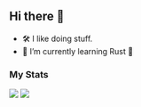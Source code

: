 ## Hi there 👋

- 🛠 I like doing stuff.
- 🌱 I’m currently learning Rust 🦀

### My Stats

<img src="https://github-readme-stats.vercel.app/api?username=jwaxy&show_icons=true&theme=radical" />
<img src="https://github-readme-stats.vercel.app/api/top-langs/?username=jwaxy&theme=radical&layout=compact" />
